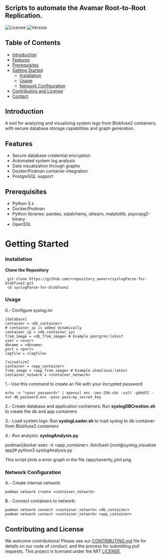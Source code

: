 ## Scripts to automate the Avamar Root-to-Root Replication.

![License](https://img.shields.io/badge/license-MIT-green)
![Version](https://img.shields.io/badge/version-1.0.0-blue)

## Table of Contents

- [Introduction](#introduction)
- [Features](#features)
- [Prerequisites](#Prerequisites)
- [Getting Started](#getting-started)
  - [Installation](#installation)
  - [Usage](#usage)
  - [Network Configuration](#network-configuration)
- [Contributing and License](#contributing-and-license)
- [Contact](#contact)

## Introduction

A tool for analyzing and visualizing system logs from Blobfuse2 containers, with secure database storage capabilities and graph generation.

## Features

- Secure database credential encryption 
- Automated system log analysis 
- Data visualization through graphs
- Docker/Podman container integration
- PostgreSQL support

## Prerequisites
- Python 3.x
- Docker/Podman
- Python libraries: pandas, sqlalchemy, sklearn, matplotlib, psycopg2-binary
- OpenSSL


# Getting Started

### Installation

**Clone the Repository**

  ```
   git clone https://github.com/<repository_owner>/syslogParse-for-blobfuse2.git
   cd syslogParse-for-blobfuse2
  ```

### Usage

0.- Configure syslog.ini

```
[database]
container = <db_container>
# container_ip is added dinamically
container_ip = <db_container_ip>
from_image = <db_from_image> # Example postgres:latest
user = <user>
dbname = <dbname>
port = <port>
logfile = <logfile>

[vizualize]
container = <app_container>
from_image = <app_from_image> # Example almalinux:latest
container_network = <container_network>
```

1.- Use this command to create an file with your incrypted password

```
echo -n "<your_password>" | openssl enc -aes-256-cbc -salt -pbkdf2 -out db_password.enc -pass pass:my_secret_key
```
    
2.- Create database and application containers: Run **syslogDBCreation.sh** to create the db and app containers

3.- Load system logs: Run **syslogLoader.sh** to load syslog to db container from Blobfuse2 containers

4.- Run analysis: **syslogAnalysis.py**
    
   podman|docker exec -it <app_container> /bin/bash
   [root@syslog_visualize app]# python3 syslogAnalysis.py

This script plots a error graph in the file /app/severity_plot.png.

### Network Configuration

A.- Create internal network:

```
podman network create <container_network>
``` 

B.- Connect containers to network:

```
podman network connect <container_network> <db_container>
podman network connect <container_network> <app_container>
```

## Contributing and License

We welcome contributions! Please see our [CONTRIBUTING.md](CONTRIBUTING.md) file for details on our code of conduct, and the process for submitting pull requests. This project is licensed under the MIT [LICENSE](LICENSE).